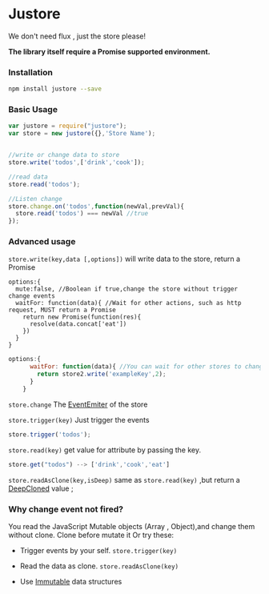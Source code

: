 # Justore


We don't need flux , just the store please!



**The library itself require a Promise supported environment.**


### Installation


```sh
npm install justore --save
```

### Basic Usage

```js
var justore = require("justore");
var store = new justore({},'Store Name');


//write or change data to store
store.write('todos',['drink','cook']);

//read data
store.read('todos');

//Listen change
store.change.on('todos',function(newVal,prevVal){
  store.read('todos') === newVal //true
});

```

### Advanced usage

`store.write(key,data [,options])`
will write data to the store, return a Promise

    options:{
      mute:false, //Boolean if true,change the store without trigger change events 
      waitFor: function(data){ //Wait for other actions, such as http request, MUST return a Promise 
        return new Promise(function(res){
          resolve(data.concat['eat'])
        }) 
      }
    }
    
```js
options:{
      waitFor: function(data){ //You can wait for other stores to change, remember store.write is a Promise too! 
        return store2.write('exampleKey',2);
      }
    }
```
    
    
`store.change`
The [EventEmiter](https://nodejs.org/api/events.html#events_class_events_eventemitter) of the store

`store.trigger(key)`
Just trigger the events

```js
store.trigger('todos');
```

`store.read(key)`
get value for attribute by passing the key.
```js
store.get("todos") --> ['drink','cook','eat']
```

`store.readAsClone(key,isDeep)`
same as `store.read(key)` ,but return a [DeepCloned](https://lodash.com/docs#clone) value ;


### Why change event not fired?
You read the JavaScript Mutable objects (Array , Object),and change them without clone.
Clone before mutate it Or try these:

- Trigger events by your self.  `store.trigger(key)`

- Read the data as clone.  `store.readAsClone(key)`

- Use [Immutable](https://facebook.github.io/immutable-js/) data structures


